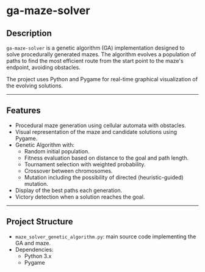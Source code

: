 # ga-maze-solver

## Description

`ga-maze-solver` is a genetic algorithm (GA) implementation designed to solve procedurally generated mazes. The algorithm evolves a population of paths to find the most efficient route from the start point to the maze's endpoint, avoiding obstacles.

The project uses Python and Pygame for real-time graphical visualization of the evolving solutions.

---

## Features

- Procedural maze generation using cellular automata with obstacles.
- Visual representation of the maze and candidate solutions using Pygame.
- Genetic Algorithm with:
  - Random initial population.
  - Fitness evaluation based on distance to the goal and path length.
  - Tournament selection with weighted probability.
  - Crossover between chromosomes.
  - Mutation including the possibility of directed (heuristic-guided) mutation.
- Display of the best paths each generation.
- Victory detection when a solution reaches the goal.

---

## Project Structure

- `maze_solver_genetic_algorithm.py`: main source code implementing the GA and maze.
- Dependencies:
  - Python 3.x
  - Pygame


